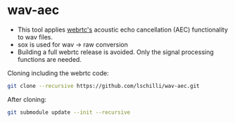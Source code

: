 # wav-aec

* This tool applies [webrtc's](https://webrtc.org/) acoustic echo cancellation (AEC) functionality to wav files.
* sox is used for wav -> raw conversion
* Building a full webrtc release is avoided. Only the signal processing functions are needed.

Cloning including the webrtc code:
```bash
git clone --recursive https://github.com/lschilli/wav-aec.git
```

After cloning:
```bash
git submodule update --init --recursive
```
